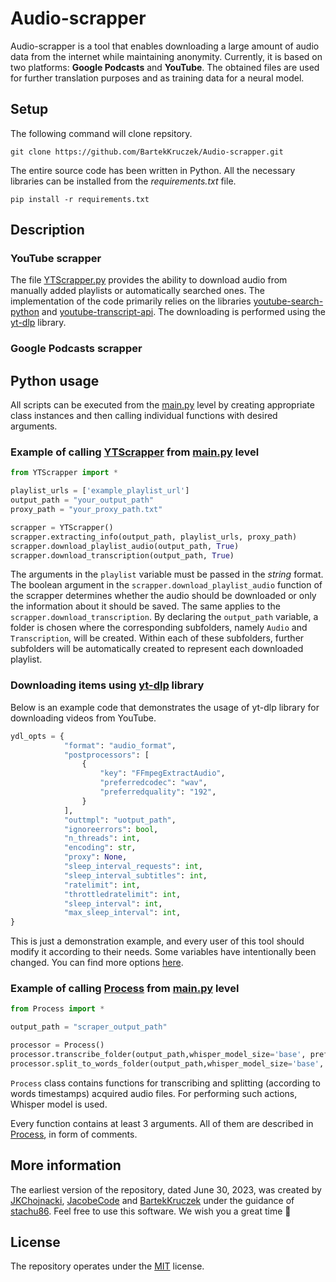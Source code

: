 # Audio-scrapper

Audio-scrapper is a tool that enables downloading a large amount of audio data from the internet while maintaining anonymity. Currently, it is based on two platforms: **Google Podcasts** and **YouTube**. The obtained files are used for further translation purposes and as training data for a neural model.

## Setup

The following command will clone repsitory.

```text
git clone https://github.com/BartekKruczek/Audio-scrapper.git
```

The entire source code has been written in Python. All the necessary libraries can be installed from the *requirements.txt* file.

```text
pip install -r requirements.txt
```

## Description

### YouTube scrapper

The file [YTScrapper.py](YTScrapper.py) provides the ability to download audio from manually added playlists or automatically searched ones. The implementation of the code primarily relies on the libraries [youtube-search-python](https://pypi.org/project/youtube-search-python/) and [youtube-transcript-api](https://pypi.org/project/youtube-transcript-api/). The downloading is performed using the [yt-dlp](https://pypi.org/project/yt-dlp/) library.

### Google Podcasts scrapper

## Python usage

All scripts can be executed from the [main.py](main.py) level by creating appropriate class instances and then calling individual functions with desired arguments.

### Example of calling [YTScrapper](YTScrapper.py) from [main.py](main.py) level

```python
from YTScrapper import *

playlist_urls = ['example_playlist_url']
output_path = "your_output_path"
proxy_path = "your_proxy_path.txt"

scrapper = YTScrapper()
scrapper.extracting_info(output_path, playlist_urls, proxy_path)
scrapper.download_playlist_audio(output_path, True)
scrapper.download_transcription(output_path, True)
```

The arguments in the ```playlist``` variable must be passed in the *string* format. The boolean argument in the ```scrapper.download_playlist_audio``` function of the scrapper determines whether the audio should be downloaded or only the information about it should be saved. The same applies to the ```scrapper.download_transcription```. By declaring the `output_path` variable, a folder is chosen where the corresponding subfolders, namely `Audio` and `Transcription`, will be created. Within each of these subfolders, further subfolders will be automatically created to represent each downloaded playlist.

### Downloading items using [yt-dlp](https://github.com/yt-dlp/yt-dlp) library

Below is an example code that demonstrates the usage of yt-dlp library for downloading videos from YouTube.

```python
ydl_opts = {
            "format": "audio_format",
            "postprocessors": [
                {
                    "key": "FFmpegExtractAudio",
                    "preferredcodec": "wav",
                    "preferredquality": "192",
                }
            ],
            "outtmpl": "uotput_path",
            "ignoreerrors": bool,
            "n_threads": int,
            "encoding": str,
            "proxy": None,
            "sleep_interval_requests": int,
            "sleep_interval_subtitles": int,
            "ratelimit": int,
            "throttledratelimit": int,
            "sleep_interval": int,
            "max_sleep_interval": int,
}
```

This is just a demonstration example, and every user of this tool should modify it according to their needs. Some variables have intentionally been changed. You can find more options [here](https://github.com/yt-dlp/yt-dlp/blob/master/yt_dlp/YoutubeDL.py).

### Example of calling [Process](Process.py) from [main.py](main.py) level

```python
from Process import *

output_path = "scraper_output_path" 

processor = Process()
processor.transcribe_folder(output_path,whisper_model_size='base', preferred_device='cpu',language_detection=False)
processor.split_to_words_folder(output_path,whisper_model_size='base', preferred_device='cpu')
```

```Process``` class contains functions for transcribing and splitting (according to words timestamps) acquired audio files. For performing such actions, Whisper model is used.

Every function contains at least 3 arguments. All of them are described in [Process](Process.py), in form of comments.

## More information

The earliest version of the repository, dated June 30, 2023, was created by [JKChojnacki](https://github.com/JKChojnacki), [JacobeCode](https://github.com/JacobeCode) and [BartekKruczek](https://github.com/BartekKruczek) under the guidance of [stachu86](https://github.com/stachu86). Feel free to use this software. We wish you a great time :raised_hands:

## License

The repository operates under the [MIT](LICENSE) license.
